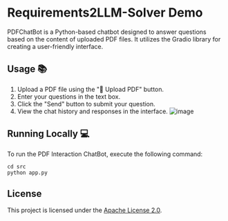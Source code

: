 # Requirements2LLM-Solver Demo



PDFChatBot is a Python-based chatbot designed to answer questions based on the content of uploaded PDF files. It utilizes the Gradio library for creating a user-friendly interface. 

## Usage 📚
1. Upload a PDF file using the "📁 Upload PDF" button.
2. Enter your questions in the text box.
3. Click the "Send" button to submit your question.
4. View the chat history and responses in the interface.
![image](https://github.com/Niez-Gharbi/PDF-RAG-with-Llama2-and-Gradio/assets/57814219/77b76c05-86fe-4020-8c7a-cf3d7402dcfd)

## Running Locally 💻
To run the PDF Interaction ChatBot, execute the following command:

```
cd src
python app.py
```

## License
This project is licensed under the [Apache License 2.0](https://github.com/Niez-Gharbi/PDF-RAG-with-Llama2-and-Gradio/blob/main/LICENSE).
